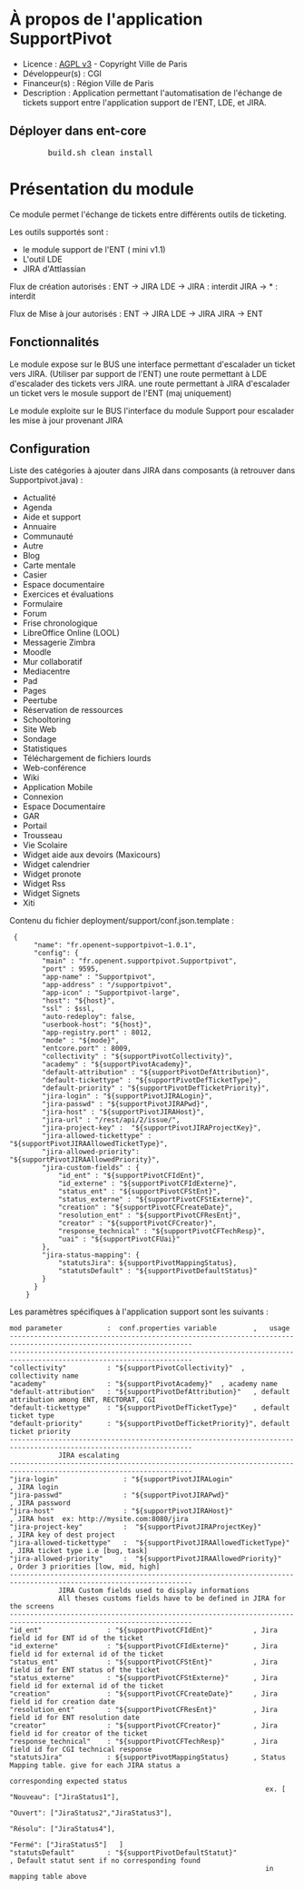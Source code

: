 # À propos de l'application SupportPivot

* Licence : [AGPL v3](http://www.gnu.org/licenses/agpl.txt) - Copyright Ville de Paris
* Développeur(s) : CGI
* Financeur(s) : Région Ville de Paris
* Description : Application permettant l'automatisation de l'échange de tickets support entre l'application support de l'ENT, LDE, et JIRA. 

## Déployer dans ent-core
<pre>
		build.sh clean install
</pre>

# Présentation du module

Ce module permet l'échange de tickets entre différents outils de ticketing.

Les outils supportés sont :
* le module support de l'ENT ( mini v1.1)
* L'outil LDE
* JIRA d'Attlassian

Flux de création autorisés :
  ENT -> JIRA
  LDE -> JIRA   : interdit
  JIRA -> *    : interdit
  
Flux de Mise à jour autorisés :
  ENT -> JIRA
  LDE -> JIRA
  JIRA -> ENT
           


## Fonctionnalités

Le module expose 
           sur le BUS une interface permettant d'escalader un ticket vers JIRA. (Utiliser par support de l'ENT)
           une route permettant à LDE d'escalader des tickets vers JIRA.
           une route permettant à JIRA d'escalader un ticket vers le mosule support de l'ENT (maj uniquement)

Le module exploite 
           sur le BUS l'interface du module Support pour escalader les mise à jour provenant JIRA

## Configuration

Liste des catégories à ajouter dans JIRA dans composants (à retrouver dans Supportpivot.java) :
  - Actualité
  - Agenda
  - Aide et support
  - Annuaire
  - Communauté
  - Autre
  - Blog
  - Carte mentale
  - Casier
  - Espace documentaire
  - Exercices et évaluations
  - Formulaire
  - Forum
  - Frise chronologique
  - LibreOffice Online (LOOL)
  - Messagerie Zimbra
  - Moodle
  - Mur collaboratif
  - Mediacentre
  - Pad
  - Pages
  - Peertube
  - Réservation de ressources
  - Schooltoring
  - Site Web
  - Sondage
  - Statistiques
  - Téléchargement de fichiers lourds
  - Web-conférence
  - Wiki
  - Application Mobile
  - Connexion
  - Espace Documentaire
  - GAR
  - Portail
  - Trousseau
  - Vie Scolaire
  - Widget aide aux devoirs (Maxicours)
  - Widget calendrier
  - Widget pronote
  - Widget Rss
  - Widget Signets
  - Xiti


Contenu du fichier deployment/support/conf.json.template :

     {
          "name": "fr.openent~supportpivot~1.0.1",
          "config": {
            "main" : "fr.openent.supportpivot.Supportpivot",
            "port" : 9595,
            "app-name" : "Supportpivot",
        	"app-address" : "/supportpivot",
        	"app-icon" : "Supportpivot-large",
            "host": "${host}",
            "ssl" : $ssl,
            "auto-redeploy": false,
            "userbook-host": "${host}",
            "app-registry.port" : 8012,
            "mode" : "${mode}",
            "entcore.port" : 8009,
    		"collectivity" : "${supportPivotCollectivity}",
    		"academy" : "${supportPivotAcademy}",
    		"default-attribution" : "${supportPivotDefAttribution}",
    		"default-tickettype" : "${supportPivotDefTicketType}",
    		"default-priority" : "${supportPivotDefTicketPriority}",
            "jira-login" : "${supportPivotJIRALogin}",
            "jira-passwd" : "${supportPivotJIRAPwd}",
            "jira-host" : "${supportPivotJIRAHost}",
            "jira-url" : "/rest/api/2/issue/",
            "jira-project-key" :  "${supportPivotJIRAProjectKey}",
            "jira-allowed-tickettype" :  "${supportPivotJIRAAllowedTicketType}",
            "jira-allowed-priority":  "${supportPivotJIRAAllowedPriority}",
            "jira-custom-fields" : {
                "id_ent" : "${supportPivotCFIdEnt}",
                "id_externe" : "${supportPivotCFIdExterne}",
                "status_ent" : "${supportPivotCFStEnt}",
                "status_externe" : "${supportPivotCFStExterne}",
                "creation" : "${supportPivotCFCreateDate}",
                "resolution_ent" : "${supportPivotCFResEnt}",
                "creator" : "${supportPivotCFCreator}",
                "response_technical" : "${supportPivotCFTechResp}",
                "uai" : "${supportPivotCFUai}"
            },
        	"jira-status-mapping": {
        		"statutsJira": ${supportPivotMappingStatus},
        		"statutsDefault" : "${supportPivotDefaultStatus}"
        	}
          }
        }


Les paramètres spécifiques à l'application support sont les suivants :

    mod parameter           :  conf.properties variable         ,   usage
    -------------------------------------------------------------------------------------------------------------------
    -------------------------------------------------------------------------------------------------------------------
    "collectivity"          : "${supportPivotCollectivity}"  , collectivity name 
    "academy"               : "${supportPivotAcademy}"  , academy name
    "default-attribution"   : "${supportPivotDefAttribution}"   , default attribution among ENT, RECTORAT, CGI
    "default-tickettype"    : "${supportPivotDefTicketType}"    , default ticket type
    "default-priority"      : "${supportPivotDefTicketPriority}", default ticket priority
    -------------------------------------------------------------------------------------------------------------------
                JIRA escalating
    -------------------------------------------------------------------------------------------------------------------
    "jira-login"                : "${supportPivotJIRALogin"                 , JIRA login 
    "jira-passwd"               : "${supportPivotJIRAPwd}"                  , JIRA password
    "jira-host"                 : "${supportPivotJIRAHost}"                 , JIRA host  ex: http://mysite.com:8080/jira
    "jira-project-key"          :  "${supportPivotJIRAProjectKey}"          , JIRA key of dest project
    "jira-allowed-tickettype"   :  "${supportPivotJIRAAllowedTicketType}"   , JIRA ticket type i.e [bug, task] 
    "jira-allowed-priority"     :  "${supportPivotJIRAAllowedPriority}"     , Order 3 priorities [low, mid, high]
    -------------------------------------------------------------------------------------------------------------------
                JIRA Custom fields used to display informations
                All theses customs fields have to be defined in JIRA for the screens 
    -------------------------------------------------------------------------------------------------------------------
    "id_ent"                : "${supportPivotCFIdEnt}"          , Jira field id for ENT id of the ticket
    "id_externe"            : "${supportPivotCFIdExterne}"      , Jira field id for external id of the ticket
    "status_ent"            : "${supportPivotCFStEnt}"          , Jira field id for ENT status of the ticket
    "status_externe"        : "${supportPivotCFStExterne}"      , Jira field id for external id of the ticket
    "creation"              : "${supportPivotCFCreateDate}"     , Jira field id for creation date
    "resolution_ent"        : "${supportPivotCFResEnt}"         , Jira field id for ENT resolution date
    "creator"               : "${supportPivotCFCreator}"        , Jira field id for creator of the ticket
    "response_technical"    : "${supportPivotCFTechResp}"       , Jira field id for CGI technical response
    "statutsJira"           : ${supportPivotMappingStatus}      , Status Mapping table. give for each JIRA status a 
                                                                  corresponding expected status
                                                                   ex. [ "Nouveau": ["JiraStatus1"],
                                                                         "Ouvert": ["JiraStatus2","JiraStatus3"],
                                                                         "Résolu": ["JiraStatus4"],
                                                                         "Fermé": ["JiraStatus5"]   ]             
    "statutsDefault"        : "${supportPivotDefaultStatut}"                 , Default statut sent if no corresponding found 
                                                                   in mapping table above
